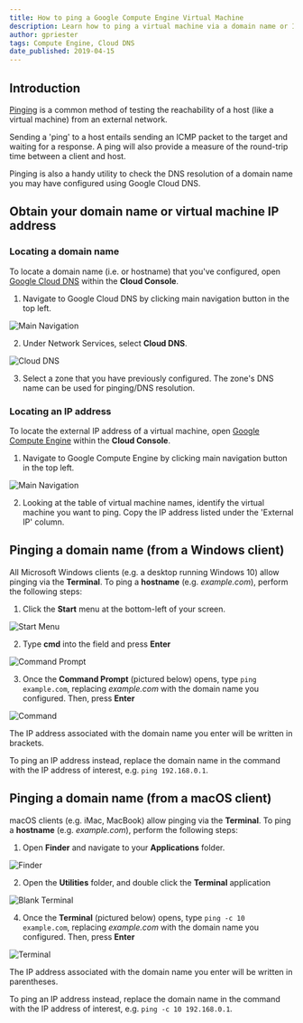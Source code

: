 ```yaml
---
title: How to ping a Google Compute Engine Virtual Machine
description: Learn how to ping a virtual machine via a domain name or IP address.
author: gpriester
tags: Compute Engine, Cloud DNS
date_published: 2019-04-15
---
```


## Introduction

[Pinging](https://en.wikipedia.org/wiki/Ping_(networking_utility)) is a common method of testing the reachability of a host (like a virtual machine) from an external network.

Sending a 'ping' to a host entails sending an ICMP packet to the target and waiting for a response.  A ping will also provide a measure of the round-trip time between a client and host.

Pinging is also a handy utility to check the DNS resolution of a domain name you may have configured using Google Cloud DNS.

## Obtain your domain name or virtual machine IP address

### Locating a domain name

To locate a domain name (i.e. or hostname) that you've configured, open [Google Cloud DNS](https://console.cloud.google.com/net-services/dns/zones) within the **Cloud Console**.

1.  Navigate to Google Cloud DNS by clicking main navigation button in the top left.

![Main Navigation](console_nav.png)

2.  Under Network Services, select **Cloud DNS**.

![Cloud DNS](cloud_dns.png)

3.  Select a zone that you have previously configured.  The zone's DNS name can be used for pinging/DNS resolution.

### Locating an IP address

To locate the external IP address of a virtual machine, open [Google Compute Engine](https://console.cloud.google.com/compute/instances) within the **Cloud Console**.

1.  Navigate to Google Compute Engine by clicking main navigation button in the top left.

![Main Navigation](console_nav.png)

2.  Looking at the table of virtual machine names, identify the virtual machine you want to ping.  Copy the IP address listed under the 'External IP' column.

## Pinging a domain name (from a Windows client)

All Microsoft Windows clients (e.g. a desktop running Windows 10) allow pinging via the **Terminal**.  To ping a **hostname** (e.g. *example.com*), perform the following steps:

1.  Click the **Start** menu at the bottom-left of your screen.

![Start Menu](windows_start.png)

2.  Type **cmd** into the field and press **Enter**

![Command Prompt](windows_prompt.png)

3.  Once the **Command Prompt** (pictured below) opens, type `ping example.com`, replacing *example.com* with the domain name you configured.  Then, press **Enter**

![Command](windows_cmd.png)

The IP address associated with the domain name you enter will be written in brackets.

To ping an IP address instead, replace the domain name in the command with the IP address of interest, e.g. `ping 192.168.0.1`.

## Pinging a domain name (from a macOS client)

macOS clients (e.g. iMac, MacBook) allow pinging via the **Terminal**.  To ping a **hostname** (e.g. *example.com*), perform the following steps:

1.  Open **Finder** and navigate to your **Applications** folder.

![Finder](mac_finder.png)

2.  Open the **Utilities** folder, and double click the **Terminal** application

![Blank Terminal](mac_terminal_blank.png)

4.  Once the **Terminal** (pictured below) opens, type `ping -c 10 example.com`, replacing *example.com* with the domain name you configured.  Then, press **Enter**

![Terminal](mac_terminal_example.png)

The IP address associated with the domain name you enter will be written in parentheses.

To ping an IP address instead, replace the domain name in the command with the IP address of interest, e.g. `ping -c 10 192.168.0.1`.
